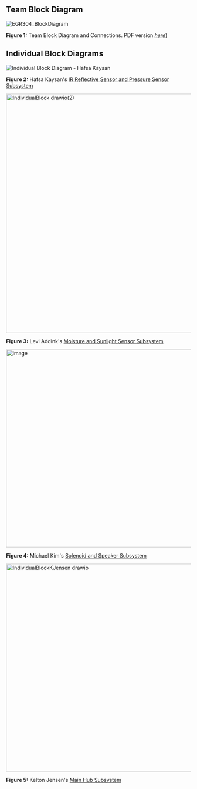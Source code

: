 ## Team Block Diagram

![EGR304_BlockDiagram](https://github.com/user-attachments/assets/18459cab-38af-4d16-9440-977b9d4ad11a)


**Figure 1:** Team Block Diagram and Connections. PDF version [*here*](https://github.com/user-attachments/files/23172375/EGR304_BlockDiagram1.pdf))


## Individual Block Diagrams
   
![Individual Block Diagram - Hafsa Kaysan](https://github.com/user-attachments/assets/68446eef-9c85-439c-91f2-38c06625a7d2)

**Figure 2:** Hafsa Kaysan's [IR Reflective Sensor and Pressure Sensor Subsystem](https://hfsksn.github.io/01-Block-Diagram/Block-Diagram/)


<img width="701" height="651" alt="IndividualBlock drawio(2)" src="https://github.com/user-attachments/assets/b9a94b49-cf8b-4e9f-b243-70ce703b8647" />

**Figure 3:** Levi Addink's [Moisture and Sunlight Sensor Subsystem](https://blobiathan.github.io/01-Block-Diagram/Block-Diagram/)


<img width="718" height="539" alt="image" src="https://github.com/user-attachments/assets/f4809ac9-ff4d-4041-b146-b9e10a71be04" />

**Figure 4:** Michael Kim's [Solenoid and Speaker Subsystem](https://mjkim21-dev.github.io/01-Block-Diagram/Block-Diagram/)



<img width="1096" height="566" alt="IndividualBlockKJensen drawio" src="https://github.com/user-attachments/assets/9cb3d08f-1d7d-4577-a411-75ddedfb1be7" />

**Figure 5:** Kelton Jensen's [Main Hub Subsystem](https://kjensen37.github.io/EGR304DataSheetKeltonJensen.github.io/01-Block-Diagram/Block-Diagram)
